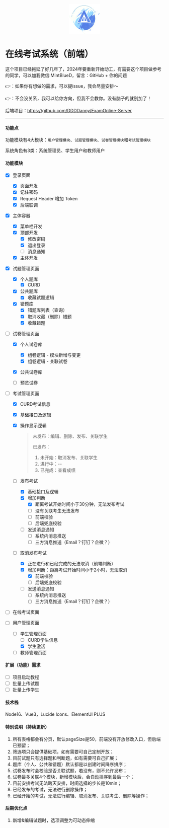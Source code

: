 <div>
  <p align="center"><img src="src/images/ExamOnlineLogo.png" style="zoom:20%;width:20%;" /></p>
</div>

# 在线考试系统（前端）

这个项目已经拖延了好几年了，2024年要重新开始动工，有需要这个项目做参考的同学，可以加我微信:MintBlueD，留言：GitHub  + 你的问题  

👉：如果你有想做的需求，可以提issue，我会尽量安排～

👉：不会没关系，我可以给你方向，但我不会教你。没有脑子的就别加了！

后端项目：https://github.com/DDDDanny/ExamOnline-Server

---

#### 功能点

功能模块有4大模块：`用户管理模块`、`试题管理模块`、`试卷管理模块`和`考试管理模块`

系统角色有3类：系统管理员、学生用户和教师用户

#### 功能模块

- [x] 登录页面
  - [x] 页面开发
  - [x] 记住密码
  - [x] Request Header 增加 Token
  - [x] 后端联调
  
- [x] 主体容器
  - [x] 菜单栏开发
  - [x] 顶部开发
    - [x] 修改密码
    - [x] 退出登录
    - [ ] 消息通知
  - [x] 主体开发
  
- [x] 试题管理页面
  - [x] 个人题库
    - [x] CURD
  - [x] 公共题库
    - [x] 收藏试题逻辑
  - [x] 错题库
    - [x] 错题库列表（查询）
    - [x] 取消收藏（删除）错题
    - [x] 收藏错题
  
- [ ] 试卷管理页面
  - [x] 个人试卷库
    - [x] 组卷逻辑 - 模块新增与变更
    - [x] 组卷逻辑 - 关联试卷
  - [x] 公共试卷库
  
  - [ ] 预览试卷
  
- [ ] 考试管理页面

  - [x] CURD考试信息

  - [x] 基础接口及逻辑

  - [x] 操作显示逻辑

    > 未发布：编辑、删除、发布、关联学生
    >
    > 已发布：
    >
    > 1. 未开始：取消发布、关联学生
    > 2. 进行中：--
    > 3. 已完成：查看成绩

  - [ ] 发布考试

    - [x] 基础接口及逻辑
    - [x] 增加判断
      - [x] 距离考试开始时间小于30分钟，无法发布考试
      - [ ] 没有关联考生无法发布
      - [ ] 前端校验
      - [ ] 后端兜底校验
    - [ ] 发送消息通知
      - [ ] 系统内消息推送
      - [ ] 三方消息推送（Email？钉钉？企微？）

  - [ ] 取消发布考试

    - [x] 正在进行和已经完成的无法取消（前端判断）
    - [x] 增加判断：距离考试开始时间小于2小时，无法取消
      - [x] 前端校验
      - [ ] 后端兜底校验
    - [ ] 发送消息通知
      - [ ] 系统内消息推送
      - [ ] 三方消息推送（Email？钉钉？企微？）

- [ ] 在线考试页面

- [ ] 用户管理页面

  - [ ] 学生管理页面
    - [ ] CURD学生信息
    - [x] 学生激活
  - [ ] 教师管理页面

#### 扩展（功能）需求

- [ ] 项目启动教程
- [ ] 批量上传试题
- [ ] 批量上传学生

#### 技术栈

Node16、Vue3，Lucide Icons、ElementUI PLUS

#### 特别说明（持续更新）

1. 所有表格都会有分页，默认pageSize是50，前端没有开放修改入口，但后端已预留；
2. 筛选项只会提供基础项，如有需要可自己定制开放；
3. 目前试题只有选择题和判断题，如有需要可自己扩展；
4. 题库（个人、公共和错题）默认都是以创建时间降序排序； 
4. 试卷发布时会校验是否关联试题，若没有，则不允许发布；
4. 试卷最多关联4个模块，新增模块后，会自动排序到最后一个；
4. 目前安排考试无法跨天安排，时间选择的步长是10min；
4. 已经发布的考试，无法进行删除操作；
4. 已经开始的考试，无法进行编辑、取消发布、关联考生、删除等操作；


#### 后期优化点
1. 新增&编辑试题时，选项调整为可动态伸缩
